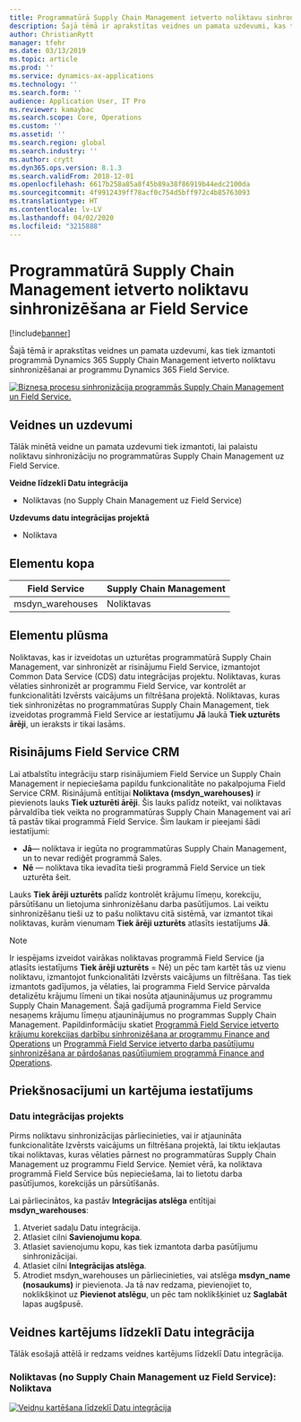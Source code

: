 ```yaml
---
title: Programmatūrā Supply Chain Management ietverto noliktavu sinhronizēšana ar Field Service
description: Šajā tēmā ir aprakstītas veidnes un pamata uzdevumi, kas tiek izmantoti programmā Dynamics 365 Supply Chain Management ietverto noliktavu sinhronizēšanai ar programmu Dynamics 365 Field Service.
author: ChristianRytt
manager: tfehr
ms.date: 03/13/2019
ms.topic: article
ms.prod: ''
ms.service: dynamics-ax-applications
ms.technology: ''
ms.search.form: ''
audience: Application User, IT Pro
ms.reviewer: kamaybac
ms.search.scope: Core, Operations
ms.custom: ''
ms.assetid: ''
ms.search.region: global
ms.search.industry: ''
ms.author: crytt
ms.dyn365.ops.version: 8.1.3
ms.search.validFrom: 2018-12-01
ms.openlocfilehash: 6617b258a85a8f45b89a38f86919b44edc2100da
ms.sourcegitcommit: 4f9912439ff78acf0c754d5bff972c4b85763093
ms.translationtype: HT
ms.contentlocale: lv-LV
ms.lasthandoff: 04/02/2020
ms.locfileid: "3215888"
---
```

# <a name="synchronize-warehouses-from-supply-chain-management-to-field-service"></a>Programmatūrā Supply Chain Management ietverto noliktavu sinhronizēšana ar Field Service

[!include[banner](../includes/banner.md)]

Šajā tēmā ir aprakstītas veidnes un pamata uzdevumi, kas tiek izmantoti programmā Dynamics 365 Supply Chain Management ietverto noliktavu sinhronizēšanai ar programmu Dynamics 365 Field Service.

[![Biznesa procesu sinhronizācija programmās Supply Chain Management un Field Service.](./media/FSWarehouseOW.png)](./media/FSWarehouseOW.png)

## <a name="templates-and-tasks"></a>Veidnes un uzdevumi
Tālāk minētā veidne un pamata uzdevumi tiek izmantoti, lai palaistu noliktavu sinhronizāciju no programmatūras Supply Chain Management uz Field Service.

**Veidne līdzeklī Datu integrācija**
- Noliktavas (no Supply Chain Management uz Field Service)

**Uzdevums datu integrācijas projektā**
- Noliktava

## <a name="entity-set"></a>Elementu kopa
| Field Service    | Supply Chain Management                 |
|------------------|----------------------------------------|
| msdyn_warehouses | Noliktavas                             |

## <a name="entity-flow"></a>Elementu plūsma
Noliktavas, kas ir izveidotas un uzturētas programmatūrā Supply Chain Management, var sinhronizēt ar risinājumu Field Service, izmantojot Common Data Service (CDS) datu integrācijas projektu. Noliktavas, kuras vēlaties sinhronizēt ar programmu Field Service, var kontrolēt ar funkcionalitāti Izvērsts vaicājums un filtrēšana projektā. Noliktavas, kuras tiek sinhronizētas no programmatūras Supply Chain Management, tiek izveidotas programmā Field Service ar iestatījumu **Jā** laukā **Tiek uzturēts ārēji**, un ieraksts ir tikai lasāms.

## <a name="field-service-crm-solution"></a>Risinājums Field Service CRM
Lai atbalstītu integrāciju starp risinājumiem Field Service un Supply Chain Management ir nepieciešama papildu funkcionalitāte no pakalpojuma Field Service CRM. Risinājumā entītijai **Noliktava (msdyn_warehouses)** ir pievienots lauks **Tiek uzturēti ārēji**. Šis lauks palīdz noteikt, vai noliktavas pārvaldība tiek veikta no programmatūras Supply Chain Management vai arī tā pastāv tikai programmā Field Service. Šim laukam ir pieejami šādi iestatījumi:
- **Jā**— noliktava ir iegūta no programmatūras Supply Chain Management, un to nevar rediģēt programmā Sales.
- **Nē** — noliktava tika ievadīta tieši programmā Field Service un tiek uzturēta šeit.

Lauks **Tiek ārēji uzturēts** palīdz kontrolēt krājumu līmeņu, korekciju, pārsūtīšanu un lietojuma sinhronizēšanu darba pasūtījumos. Lai veiktu sinhronizēšanu tieši uz to pašu noliktavu citā sistēmā, var izmantot tikai noliktavas, kurām vienumam **Tiek ārēji uzturēts** atlasīts iestatījums **Jā**. 

> [!NOTE]
> Ir iespējams izveidot vairākas noliktavas programmā Field Service (ja atlasīts iestatījums **Tiek ārēji uzturēts** = Nē) un pēc tam kartēt tās uz vienu noliktavu, izmantojot funkcionalitāti Izvērsts vaicājums un filtrēšana. Tas tiek izmantots gadījumos, ja vēlaties, lai programma Field Service pārvalda detalizētu krājumu līmeni un tikai nosūta atjauninājumus uz programmu Supply Chain Management. Šajā gadījumā programma Field Service nesaņems krājumu līmeņu atjauninājumus no programmas Supply Chain Management. Papildinformāciju skatiet [Programmā Field Service ietverto krājumu korekcijas darbību sinhronizēšana ar programmu Finance and Operations](https://docs.microsoft.com/dynamics365/unified-operations/supply-chain/sales-marketing/synchronize-inventory-adjustments) un [Programmā Field Service ietverto darba pasūtījumu sinhronizēšana ar pārdošanas pasūtījumiem programmā Finance and Operations](https://docs.microsoft.com/dynamics365/unified-operations/supply-chain/sales-marketing/field-service-work-order).

## <a name="prerequisites-and-mapping-setup"></a>Priekšnosacījumi un kartējuma iestatījums
### <a name="data-integration-project"></a>Datu integrācijas projekts
Pirms noliktavu sinhronizācijas pārliecinieties, vai ir atjaunināta funkcionalitāte Izvērsts vaicājums un filtrēšana projektā, lai tiktu iekļautas tikai noliktavas, kuras vēlaties pārnest no programmatūras Supply Chain Management uz programmu Field Service. Ņemiet vērā, ka noliktava programmā Field Service būs nepieciešama, lai to lietotu darba pasūtījumos, korekcijās un pārsūtīšanās.  

Lai pārliecinātos, ka pastāv **Integrācijas atslēga** entītijai **msdyn_warehouses**:
1. Atveriet sadaļu Datu integrācija.
2. Atlasiet cilni **Savienojumu kopa**.
3. Atlasiet savienojumu kopu, kas tiek izmantota darba pasūtījumu sinhronizācijai.
4. Atlasiet cilni **Integrācijas atslēga**.
5. Atrodiet msdyn_warehouses un pārliecinieties, vai atslēga **msdyn_name (nosaukums)** ir pievienota. Ja tā nav redzama, pievienojiet to, noklikšķinot uz **Pievienot atslēgu**, un pēc tam noklikšķiniet uz **Saglabāt** lapas augšpusē.

## <a name="template-mapping-in-data-integration"></a>Veidnes kartējums līdzeklī Datu integrācija

Tālāk esošajā attēlā ir redzams veidnes kartējums līdzeklī Datu integrācija.

### <a name="warehouses-supply-chain-management-to-field-service-warehouse"></a>Noliktavas (no Supply Chain Management uz Field Service): Noliktava

[![Veidņu kartēšana līdzeklī Datu integrācija](./media/Warehouse1.png)](./media/Warehouse1.png)

